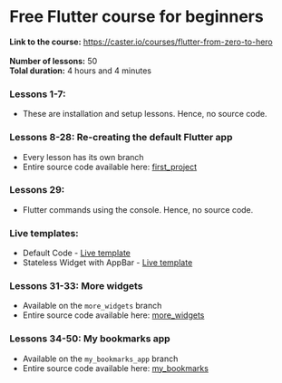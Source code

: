 # Free Flutter course for beginners

**Link to the course:** https://caster.io/courses/flutter-from-zero-to-hero
<br>
<br>**Number of lessons:** 50
<br>**Tolal duration:** 4 hours and 4 minutes

### Lessons 1-7:
- These are installation and setup lessons. Hence, no source code.

### Lessons 8-28: Re-creating the default Flutter app
- Every lesson has its own branch
- Entire source code available here: [first_project](https://github.com/rohan20/flutter-course-caster/tree/master/first_project)

### Lessons 29:
- Flutter commands using the console. Hence, no source code.

### Live templates:
- Default Code - [Live template](https://github.com/rohan20/flutter-course-caster/blob/master/live_template_default_code.dart)
- Stateless Widget with AppBar - [Live template](https://github.com/rohan20/flutter-course-caster/blob/master/live_template_stless_with_appbar.dart)

### Lessons 31-33: More widgets
- Available on the `more_widgets` branch
- Entire source code available here: [more_widgets](https://github.com/rohan20/flutter-course-caster/tree/master/more_widgets)

### Lessons 34-50: My bookmarks app
- Available on the `my_bookmarks_app` branch
- Entire source code available here: [my_bookmarks](https://github.com/rohan20/flutter-course-caster/tree/master/my_bookmarks)
